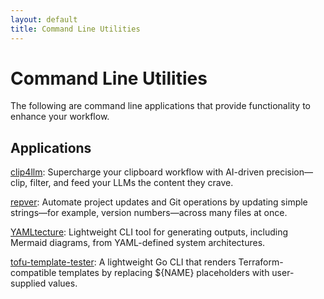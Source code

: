 ```yaml
---
layout: default
title: Command Line Utilities
---
```


# Command Line Utilities

The following are command line applications that provide functionality to enhance your workflow.

## Applications

[clip4llm](https://github.com/UnitVectorY-Labs/clip4llm): Supercharge your clipboard workflow with AI-driven precision—clip, filter, and feed your LLMs the content they crave.

[repver](https://github.com/UnitVectorY-Labs/repver): Automate project updates and Git operations by updating simple strings—for example, version numbers—across many files at once.

[YAMLtecture](https://github.com/UnitVectorY-Labs/YAMLtecture): Lightweight CLI tool for generating outputs, including Mermaid diagrams, from YAML-defined system architectures.

[tofu-template-tester](https://github.com/UnitVectorY-Labs/tofu-template-tester): A lightweight Go CLI that renders Terraform-compatible templates by replacing ${NAME} placeholders with user-supplied values.
